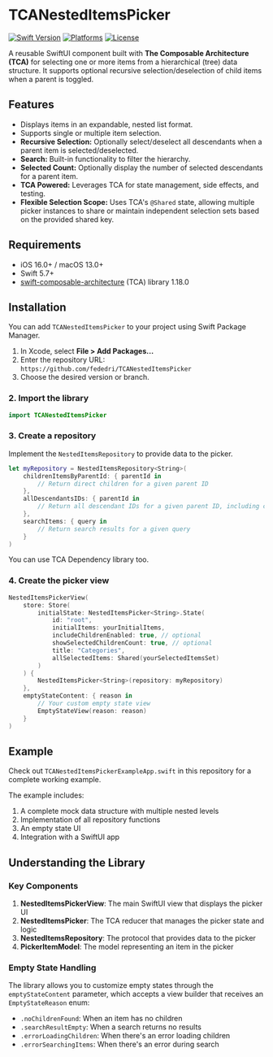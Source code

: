 # TCANestedItemsPicker
[![Swift Version](https://img.shields.io/badge/Swift-5.7%2B-orange.svg)](https://swift.org)
[![Platforms](https://img.shields.io/badge/Platforms-iOS%2016%2B%20%7C%20macOS%2013%2B-blue.svg)](https://developer.apple.com/macOS)
[![License](https://img.shields.io/badge/License-MIT-lightgrey.svg)](https://opensource.org/licenses/MIT) 
<!-- Add other relevant badges like build status -->



A reusable SwiftUI component built with **The Composable Architecture (TCA)** for selecting one or more items from a hierarchical (tree) data structure. It supports optional recursive selection/deselection of child items when a parent is toggled.

## Features

*   Displays items in an expandable, nested list format.
*   Supports single or multiple item selection.
*   **Recursive Selection:** Optionally select/deselect all descendants when a parent item is selected/deselected.
*   **Search:** Built-in functionality to filter the hierarchy.
*   **Selected Count:** Optionally display the number of selected descendants for a parent item.
*   **TCA Powered:** Leverages TCA for state management, side effects, and testing.
*   **Flexible Selection Scope:** Uses TCA's `@Shared` state, allowing multiple picker instances to share or maintain independent selection sets based on the provided shared key.

## Requirements

*   iOS 16.0+ / macOS 13.0+
*   Swift 5.7+
*   [swift-composable-architecture](https://github.com/pointfreeco/swift-composable-architecture) (TCA) library 1.18.0

## Installation

You can add `TCANestedItemsPicker` to your project using Swift Package Manager.

1.  In Xcode, select **File > Add Packages...**
2.  Enter the repository URL: `https://github.com/fededri/TCANestedItemsPicker`
3.  Choose the desired version or branch.

### 2. Import the library

```swift
import TCANestedItemsPicker
```

### 3. Create a repository

Implement the `NestedItemsRepository` to provide data to the picker. 

```swift
let myRepository = NestedItemsRepository<String>(
    childrenItemsByParentId: { parentId in
        // Return direct children for a given parent ID
    },
    allDescendantsIDs: { parentId in
        // Return all descendant IDs for a given parent ID, including children from deep levels
    },
    searchItems: { query in
        // Return search results for a given query
    }
)
```
You can use TCA Dependency library too.

### 4. Create the picker view

```swift
NestedItemsPickerView(
    store: Store(
        initialState: NestedItemsPicker<String>.State(
            id: "root",
            initialItems: yourInitialItems,
            includeChildrenEnabled: true, // optional
            showSelectedChildrenCount: true, // optional
            title: "Categories",
            allSelectedItems: Shared(yourSelectedItemsSet)
        )
    ) {
        NestedItemsPicker<String>(repository: myRepository)
    },
    emptyStateContent: { reason in
        // Your custom empty state view
        EmptyStateView(reason: reason)
    }
)
```

## Example

Check out `TCANestedItemsPickerExampleApp.swift` in this repository for a complete working example.

The example includes:

1. A complete mock data structure with multiple nested levels
2. Implementation of all repository functions
3. An empty state UI
4. Integration with a SwiftUI app

## Understanding the Library

### Key Components

1. **NestedItemsPickerView**: The main SwiftUI view that displays the picker UI
2. **NestedItemsPicker**: The TCA reducer that manages the picker state and logic
3. **NestedItemsRepository**: The protocol that provides data to the picker
4. **PickerItemModel**: The model representing an item in the picker

### Empty State Handling

The library allows you to customize empty states through the `emptyStateContent` parameter, which accepts a view builder that receives an `EmptyStateReason` enum:

- `.noChildrenFound`: When an item has no children
- `.searchResultEmpty`: When a search returns no results
- `.errorLoadingChildren`: When there's an error loading children
- `.errorSearchingItems`: When there's an error during search
